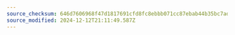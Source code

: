 ```yaml
---
source_checksum: 646d7606968f47d1817691cfd8fc8ebbb071cc87ebab44b35bc7ad9c1e921655
source_modified: 2024-12-12T21:11:49.587Z
---
```


